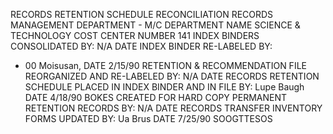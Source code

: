 RECORDS RETENTION SCHEDULE RECONCILIATION
RECORDS MANAGEMENT DEPARTMENT - M/C
DEPARTMENT NAME SCIENCE & TECHNOLOGY
COST CENTER NUMBER 141
INDEX BINDERS CONSOLIDATED BY:
N/A DATE
INDEX BINDER RE-LABELED BY:
* 00 Moisusan, DATE 2/15/90
RETENTION & RECOMMENDATION FILE REORGANIZED AND RE-LABELED BY:
N/A DATE
RECORDS RETENTION SCHEDULE PLACED IN INDEX BINDER AND IN FILE BY:
Lupe Baugh DATE 4/18/90
BOKES CREATED FOR HARD COPY PERMANENT RETENTION RECORDS BY:
N/A DATE
RECORDS TRANSFER INVENTORY FORMS UPDATED BY:
Ua Brus DATE 7/25/90
SOOGTTESOS